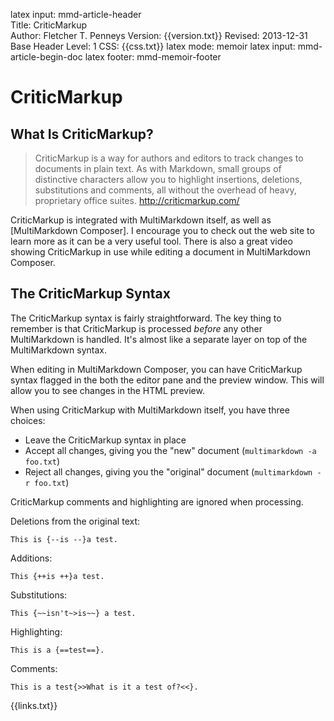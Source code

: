 latex input:	mmd-article-header  
Title:	CriticMarkup  
Author:	Fletcher T. Penneys
Version:	{{version.txt}}
Revised:	2013-12-31 
Base Header Level:	1
CSS:	{{css.txt}}
latex mode:	memoir
latex input:	mmd-article-begin-doc
latex footer:	mmd-memoir-footer

# CriticMarkup #

## What Is CriticMarkup? ##

> CriticMarkup is a way for authors and editors to track changes to documents in plain text. As with Markdown, small groups of distinctive characters allow you to highlight insertions, deletions, substitutions and comments, all without the overhead of heavy, proprietary office suites. <http://criticmarkup.com/>

CriticMarkup is integrated with MultiMarkdown itself, as well as [MultiMarkdown Composer].  I encourage you to check out the web site to learn more as it can be a very useful tool.  There is also a great video showing CriticMarkup in use while editing a document in MultiMarkdown Composer.

## The CriticMarkup Syntax ##

The CriticMarkup syntax is fairly straightforward.  The key thing to remember is that CriticMarkup is processed *before* any other MultiMarkdown is handled.  It's almost like a separate layer on top of the MultiMarkdown syntax.

When editing in MultiMarkdown Composer, you can have CriticMarkup syntax flagged in the both the editor pane and the preview window.  This will allow you to see changes in the HTML preview.

When using CriticMarkup with MultiMarkdown itself, you have three choices:

* Leave the CriticMarkup syntax in place
* Accept all changes, giving you the "new" document (`multimarkdown -a foo.txt`)
* Reject all changes, giving you the "original" document (`multimarkdown -r foo.txt`)

CriticMarkup comments and highlighting are ignored when processing.

Deletions from the original text:

	This is {--is --}a test.

Additions:

	This {++is ++}a test.

Substitutions:

	This {~~isn't~>is~~} a test.

Highlighting:

	This is a {==test==}.

Comments:

	This is a test{>>What is it a test of?<<}.

{{links.txt}}